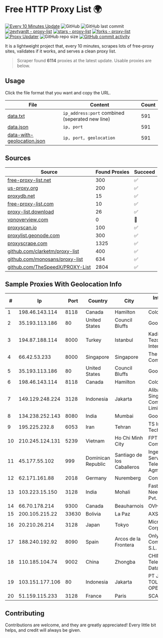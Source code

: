 
# Free HTTP Proxy List 🌍

[![Every 10 Minutes Update](https://github.com/mertguvencli/http-proxy-list/actions/workflows/main.yml/badge.svg?branch=main)](https://github.com/mertguvencli/http-proxy-list/actions/workflows/main.yml)
![GitHub](https://img.shields.io/github/license/mertguvencli/http-proxy-list)
![GitHub last commit](https://img.shields.io/github/last-commit/mertguvencli/http-proxy-list)
[![zevtyardt - proxy-list](https://img.shields.io/static/v1?label=zevtyardt&message=proxy-list&color=blue&logo=github)](https://github.com/zevtyardt/proxy-list "Go to GitHub repo")
[![stars - proxy-list](https://img.shields.io/github/stars/zevtyardt/proxy-list?style=social)](https://github.com/zevtyardt/proxy-list)
[![forks - proxy-list](https://img.shields.io/github/forks/zevtyardt/proxy-list?style=social)](https://github.com/zevtyardt/proxy-list)
[![Proxy Updater](https://github.com/zevtyardt/proxy-list/workflows/Proxy%20Updater/badge.svg)](https://github.com/zevtyardt/proxy-list/actions?query=workflow:"Proxy+Updater")
![GitHub repo size](https://img.shields.io/github/repo-size/zevtyardt/proxy-list)
[![GitHub commit activity](https://img.shields.io/github/commit-activity/m/zevtyardt/proxy-list?logo=commits)](https://github.com/zevtyardt/proxy-list/commits/main)

It is a lightweight project that, every 10 minutes, scrapes lots of free-proxy sites, validates if it works, and serves a clean proxy list.

> Scraper found **6114** proxies at the latest update. Usable proxies are below.

## Usage

Click the file format that you want and copy the URL.

|File|Content|Count|
|----|-------|-----|
|[data.txt](https://raw.githubusercontent.com/mertguvencli/http-proxy-list/main/proxy-list/data.txt)|`ip_address:port` combined (seperated new line)|591|
|[data.json](https://raw.githubusercontent.com/mertguvencli/http-proxy-list/main/proxy-list/data.json)|`ip, port`|591|
|[data-with-geolocation.json](https://raw.githubusercontent.com/mertguvencli/http-proxy-list/main/proxy-list/data-with-geolocation.json)|`ip, port, geolocation`|591|

## Sources

|Source|Found Proxies|Succeed|
|------|-------------|-------|
|[free-proxy-list.net](https://free-proxy-list.net)|300|✅|
|[us-proxy.org](https://www.us-proxy.org)|200|✅|
|[proxydb.net](http://proxydb.net)|15|✅|
|[free-proxy-list.com](https://free-proxy-list.com/?page=&port=&type%5B%5D=http&type%5B%5D=https&up_time=0&search=Search)|10|✅|
|[proxy-list.download](https://www.proxy-list.download/HTTP)|26|✅|
|[vpnoverview.com](https://vpnoverview.com/privacy/anonymous-browsing/free-proxy-servers)|0|🚫|
|[proxyscan.io](https://www.proxyscan.io)|100|✅|
|[proxylist.geonode.com](https://proxylist.geonode.com/api/proxy-list?limit=300&page=1&sort_by=lastChecked&sort_type=desc&protocols=http,https)|300|✅|
|[proxyscrape.com](https://api.proxyscrape.com/v2/?request=displayproxies&protocol=http&timeout=10000&country=all&ssl=all&anonymity=all)|1325|✅|
|[github.com/clarketm/proxy-list](https://raw.githubusercontent.com/clarketm/proxy-list/master/proxy-list-raw.txt)|400|✅|
|[github.com/monosans/proxy-list](https://raw.githubusercontent.com/monosans/proxy-list/main/proxies/http.txt)|634|✅|
|[github.com/TheSpeedX/PROXY-List](https://raw.githubusercontent.com/TheSpeedX/PROXY-List/master/http.txt)|2804|✅|


## Sample Proxies With Geolocation Info

|#|Ip|Port|Country|City|Internet Service Provider|
|-|--|----|-------|----|-------------------------|
|1|198.46.143.114|8118|Canada|Hamilton|ColoCrossing|
|2|35.193.113.186|80|United States|Council Bluffs|Google LLC|
|3|194.87.188.114|8000|Turkey|Istanbul|Kadir Huseyin Tezcan Nosspeed Internet Teknolojileri|
|4|66.42.53.233|8000|Singapore|Singapore|The Constant Company|
|5|35.193.113.186|80|United States|Council Bluffs|Google LLC|
|6|198.46.143.114|8118|Canada|Hamilton|ColoCrossing|
|7|149.129.248.224|3128|Indonesia|Jakarta|Alibaba.com Singapore E-Commerce Private Limited|
|8|134.238.252.143|8080|India|Mumbai|Google LLC|
|9|195.225.232.8|6053|Iran|Tehran|TS Information Technology Limited|
|10|210.245.124.131|5239|Vietnam|Ho Chi Minh City|FPT Telecom Company|
|11|45.177.55.102|999|Dominican Republic|Santiago de los Caballeros|Ingenieria EN Servicios De Telecomunicaciones Agml SRL|
|12|62.171.161.88|2018|Germany|Nuremberg|Contabo GmbH|
|13|103.223.15.150|3128|India|Mohali|Fastway Shree Neelkanth Network Pvt. Ltd|
|14|66.70.178.214|9300|Canada|Beauharnois|OVH SAS|
|15|200.105.215.22|33630|Bolivia|La Paz|AXS Bolivia S. A.|
|16|20.210.26.214|3128|Japan|Tokyo|Microsoft Corporation|
|17|188.240.192.92|8090|Spain|Arcos de la Frontera|Onlycable Comunicaciones S.L.|
|18|110.185.104.74|9002|China|Zhongba|CHINANET SiChuan Telecom Internet Data Center|
|19|103.151.177.106|80|Indonesia|Jakarta|PT JASAMARGA TOLLROAD OPERATOR|
|20|51.159.115.233|3128|France|Paris|SCALEWAY|



## Contributing

Contributions are welcome, and they are greatly appreciated! Every
little bit helps, and credit will always be given.

